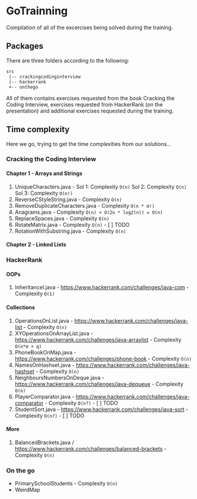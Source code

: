# GoTrainning

Compilation of all of the excercises being solved during the training.

## Packages

There are three folders according to the following:
```
src
 |-- crackingcodinginterview
 |-- hackerrank
 +-- onthego
```
All of them contains exercises requested from the book Cracking the Coding Interview, exercises requested from HackerRank (on the presentation) and additional exercises requested during the training.

## Time complexity

Here we go, trying to get the time complexities from our solutions... 

### Cracking the Coding Interview

#### Chapter 1 - Arrays and Strings
   1. UniqueCharacters.java - Sol 1: Complexity `O(n)` Sol 2: Complexity `O(n)` Sol 3: Complexity `O(n!)`
   2. ReverseCStyleString.java - Complexity `O(n)`
   3. RemoveDuplicateCharacters.java - Complexity `O(n * m!)`
   4. Anagrams.java - Complexity `O(n) + O(2n * log2(n)) = O(n)`
   5. ReplaceSpaces.java - Complexity `O(n)`
   6. RotateMatrix.java - Complexity `O(n)` - [ ] TODO
   8. RotationWithSubstring.java - Complexity `O(n)`
  
#### Chapter 2 - Linked Lists

### HackerRank 

#### OOPs
  1. InheritanceI.java - https://www.hackerrank.com/challenges/java-com - Complexity `O(1)`

#### Collections
  1. OperationsOnList.java - https://www.hackerrank.com/challenges/java-list - Complexity `O(n)`
  2. XYOperationsOnArrayList.java - https://www.hackerrank.com/challenges/java-arraylist - Complexity `O(n*m + q)`
  3. PhoneBookOnMap.java - https://www.hackerrank.com/challenges/phone-book - Complexity `O(n)`
  4. NamesOnHashset.java - https://www.hackerrank.com/challenges/java-hashset - Complexity `O(n)`
  5. NeighboursNumbersOnDeque.java - https://www.hackerrank.com/challenges/java-dequeue - Complexity `O(n)`
  6. PlayerComparator.java - https://www.hackerrank.com/challenges/java-comparator - Complexity `O(n?)` - [ ] TODO
  7. StudentSort.java - https://www.hackerrank.com/challenges/java-sort - Complexity `O(n?)` - [ ] TODO
  
#### More
  1. BalancedBrackets.java / https://www.hackerrank.com/challenges/balanced-brackets - Complexity `O(n)`

### On the go 
* PrimarySchoolStudents - Complexity `O(n)`
* WeirdMap 


